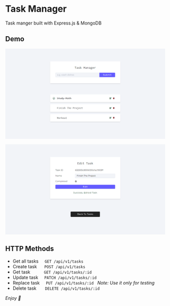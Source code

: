 # Task Manager

Task manger built with Express.js & MongoDB

## Demo

![screenshot 1](scn1.png)

![screenshot 1](scn2.png)

## HTTP Methods

- Get all tasks &nbsp; &nbsp; `GET /api/v1/tasks`
- Create task &nbsp;&nbsp; &nbsp; `POST /api/v1/tasks`
- Get task &nbsp; &nbsp; &nbsp; &nbsp; &nbsp; `GET /api/v1/tasks/:id`
- Update task &nbsp; &nbsp; `PATCH /api/v1/tasks/:id`
- Replace task &nbsp; &nbsp; `PUT /api/v1/tasks/:id` &nbsp; _Note: Use it only for testing_
- Delete task &nbsp; &nbsp; &nbsp; `DELETE /api/v1/tasks/:id`

_Enjoy 🤗_
